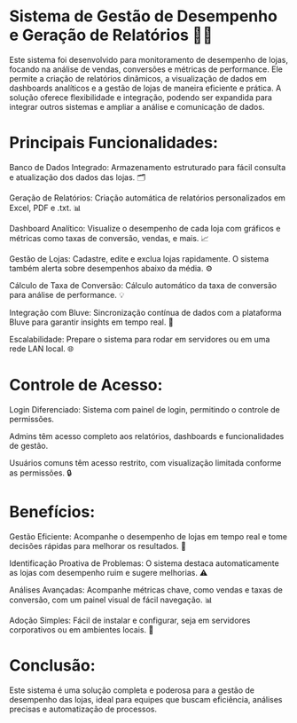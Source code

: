 # Sistema de Gestão de Desempenho e Geração de Relatórios 🚀🔥

Este sistema foi desenvolvido para monitoramento de desempenho de lojas, focando na análise de vendas, conversões e métricas de performance. Ele permite a criação de relatórios dinâmicos, a visualização de dados em dashboards analíticos e a gestão de lojas de maneira eficiente e prática. A solução oferece flexibilidade e integração, podendo ser expandida para integrar outros sistemas e ampliar a análise e comunicação de dados.

# Principais Funcionalidades:

Banco de Dados Integrado: Armazenamento estruturado para fácil consulta e atualização dos dados das lojas. 🗂️

Geração de Relatórios: Criação automática de relatórios personalizados em Excel, PDF e .txt. 📊

Dashboard Analítico: Visualize o desempenho de cada loja com gráficos e métricas como taxas de conversão, vendas, e mais. 📈

Gestão de Lojas: Cadastre, edite e exclua lojas rapidamente. O sistema também alerta sobre desempenhos abaixo da média. ⚙️

Cálculo de Taxa de Conversão: Cálculo automático da taxa de conversão para análise de performance. 💡

Integração com Bluve: Sincronização contínua de dados com a plataforma Bluve para garantir insights em tempo real. 🔗

Escalabilidade: Prepare o sistema para rodar em servidores ou em uma rede LAN local. 🌐

# Controle de Acesso:

Login Diferenciado: Sistema com painel de login, permitindo o controle de permissões.

Admins têm acesso completo aos relatórios, dashboards e funcionalidades de gestão.

Usuários comuns têm acesso restrito, com visualização limitada conforme as permissões. 🔒

# Benefícios:

Gestão Eficiente: Acompanhe o desempenho de lojas em tempo real e tome decisões rápidas para melhorar os resultados. 🚀

Identificação Proativa de Problemas: O sistema destaca automaticamente as lojas com desempenho ruim e sugere melhorias. ⚠️

Análises Avançadas: Acompanhe métricas chave, como vendas e taxas de conversão, com um painel visual de fácil navegação. 📊

Adoção Simples: Fácil de instalar e configurar, seja em servidores corporativos ou em ambientes locais. 🔧

# Conclusão:

Este sistema é uma solução completa e poderosa para a gestão de desempenho das lojas, ideal para equipes que buscam eficiência, análises precisas e automatização de processos.
